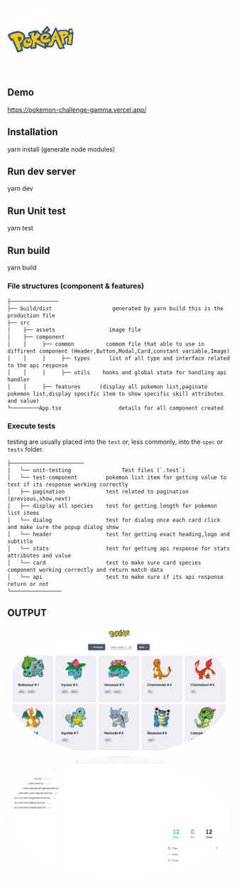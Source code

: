 
<img style='border-radius:50%' src='./src/assets/poke.png' width='150' height='150'>


## Demo
https://pokemon-challenge-gamma.vercel.app/




## Installation

yarn install (generate node modules) 


## Run dev server

yarn dev



## Run Unit test 

yarn test 


## Run build 

yarn build 






### File structures (component & features)

    ├───────────────
    ├── build/dist                   generated by yarn build this is the production file    
    ├── src
    │    ├── assets                 image file              
    │    ├── component     
    │    │     ├── common          commom file that able to use in diffirent component (Header,Button,Modal,Card,constant variable,Image)
    │    │     │     ├── types      list of all type and interface related to the api response                
    │    │     │     ├── utils    hooks and global state for handling api handler 
    │    │     ├── features      (display all pokemon list,paginate pokemon list,display specific item to show specific skill attributes and value)                            
    └─────────App.tsx                  details for all component created 




### Execute tests

 testing are usually placed into the `test` or, less commonly, into the `spec` or `tests` folder.

  
    ├───────────────────────
    │   └── unit-testing                Test files (`.test`)
    │   └── test-component         pokemon list item for getting value to test if its response working correctly      
    │   ├── pagination             test related to pagination (previous,show,next)
    │   ├── display all species    test for getting length for pokemon list items
    │   └── dialog                 test for dialog once each card click and make sure the popup dialog show
    │   └── header                 test for getting exact heading,logo and subtitle
    │   └── stats                  test for getting api response for stats attributes and value
    │   └── card                   test to make sure card species component working correctly and return match data
    │   └── api                    test to make sure if its api response return or not
    └────────────────


## OUTPUT
<a style='text-decoration:none;color:#000000' href='https://pokemon-challenge-gamma.vercel.app/' target='_blank'><img style='border-radius:50%' src='./src/assets/pokemon-result.PNG' width='100%' height='100%'></a>
<img style='border-radius:50%' src='./src/assets/test-result.PNG' width='100%' height='100%'>